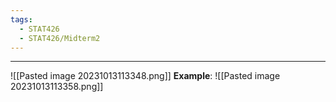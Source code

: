 ```yaml
---
tags:
  - STAT426
  - STAT426/Midterm2
---
```

---
![[Pasted image 20231013113348.png]]
**Example**:
![[Pasted image 20231013113358.png]]